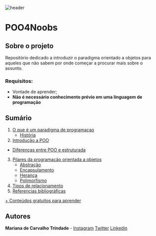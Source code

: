 ![header](https://github.com/andreluispy/assembly4noobs/blob/main/header-4noobs.svg)

# POO4Noobs

## Sobre o projeto

Repositório dedicado a introduzir o paradigma orientado a objetos para aqueles que não sabem por onde começar a procurar mais sobre o assunto.

### Requisitos:
- Vontade de aprender;
- **Não é necessário conhecimento prévio em uma linguagem de programação**

## Sumário

1. [O que é um paradigma de programaçao](paradigmasDeProgramacao/oQueEParadigma.md)
	- [História](paradigmasDeProgramacao/historia.md)
2. [Introdução a POO](introducaoAPOO/IntroducaoAPOO.md)
  - [Diferenças entre POO e estruturada](introducaoAPOO/diferencaPOOEstruturada.md)
3. [Pilares da programação orientada a objetos](pilaresDaPOO/pilaresDaPOO.md)
	- [Abstração](pilaresDaPOO/abstracao.md)
	- [Encapsulamento](pilaresDaPOO/encapsulamento.md)
	- [Herança](pilaresDaPOO/heranca.md)
	- [Polimorfismo](pilaresDaPOO/polimorfismo.md)
4. [Tipos de relacionamento](tiposDeRelacionamento/tiposDeRelacionamento.md)
5. [Referencias bibliográficas](referencias/ReferenciasBibliograficas.md)

[+ Conteúdos gratuitos para aprender](https://github.com/he4rt/4noobs)

## Autores
**Mariana de Carvalho Trindade** - [Instagram](https://instagram.com/detonagirl) [Twitter](https://twitter.com/detonagirl) [Linkedin](https://www.linkedin.com/in/carvalhomarianat/)
